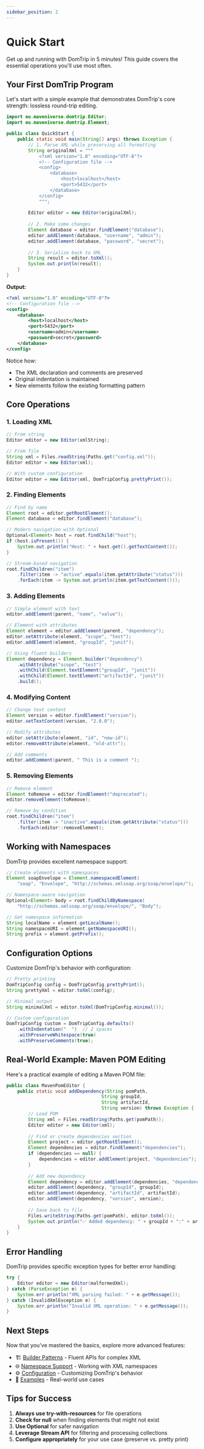 ```yaml
---
sidebar_position: 2
---
```


# Quick Start

Get up and running with DomTrip in 5 minutes! This guide covers the essential operations you'll use most often.

## Your First DomTrip Program

Let's start with a simple example that demonstrates DomTrip's core strength: lossless round-trip editing.

```java
import eu.maveniverse.domtrip.Editor;
import eu.maveniverse.domtrip.Element;

public class QuickStart {
    public static void main(String[] args) throws Exception {
        // 1. Parse XML while preserving all formatting
        String originalXml = """
            <?xml version="1.0" encoding="UTF-8"?>
            <!-- Configuration file -->
            <config>
                <database>
                    <host>localhost</host>
                    <port>5432</port>
                </database>
            </config>
            """;
        
        Editor editor = new Editor(originalXml);
        
        // 2. Make some changes
        Element database = editor.findElement("database");
        editor.addElement(database, "username", "admin");
        editor.addElement(database, "password", "secret");
        
        // 3. Serialize back to XML
        String result = editor.toXml();
        System.out.println(result);
    }
}
```

**Output:**
```xml
<?xml version="1.0" encoding="UTF-8"?>
<!-- Configuration file -->
<config>
    <database>
        <host>localhost</host>
        <port>5432</port>
        <username>admin</username>
        <password>secret</password>
    </database>
</config>
```

Notice how:
- The XML declaration and comments are preserved
- Original indentation is maintained
- New elements follow the existing formatting pattern

## Core Operations

### 1. Loading XML

```java
// From string
Editor editor = new Editor(xmlString);

// From file
String xml = Files.readString(Paths.get("config.xml"));
Editor editor = new Editor(xml);

// With custom configuration
Editor editor = new Editor(xml, DomTripConfig.prettyPrint());
```

### 2. Finding Elements

```java
// Find by name
Element root = editor.getRootElement();
Element database = editor.findElement("database");

// Modern navigation with Optional
Optional<Element> host = root.findChild("host");
if (host.isPresent()) {
    System.out.println("Host: " + host.get().getTextContent());
}

// Stream-based navigation
root.findChildren("item")
    .filter(item -> "active".equals(item.getAttribute("status")))
    .forEach(item -> System.out.println(item.getTextContent()));
```

### 3. Adding Elements

```java
// Simple element with text
editor.addElement(parent, "name", "value");

// Element with attributes
Element element = editor.addElement(parent, "dependency");
editor.setAttribute(element, "scope", "test");
editor.addElement(element, "groupId", "junit");

// Using fluent builders
Element dependency = Element.builder("dependency")
    .withAttribute("scope", "test")
    .withChild(Element.textElement("groupId", "junit"))
    .withChild(Element.textElement("artifactId", "junit"))
    .build();
```

### 4. Modifying Content

```java
// Change text content
Element version = editor.findElement("version");
editor.setTextContent(version, "2.0.0");

// Modify attributes
editor.setAttribute(element, "id", "new-id");
editor.removeAttribute(element, "old-attr");

// Add comments
editor.addComment(parent, " This is a comment ");
```

### 5. Removing Elements

```java
// Remove element
Element toRemove = editor.findElement("deprecated");
editor.removeElement(toRemove);

// Remove by condition
root.findChildren("item")
    .filter(item -> "inactive".equals(item.getAttribute("status")))
    .forEach(editor::removeElement);
```

## Working with Namespaces

DomTrip provides excellent namespace support:

```java
// Create elements with namespaces
Element soapEnvelope = Element.namespacedElement(
    "soap", "Envelope", "http://schemas.xmlsoap.org/soap/envelope/");

// Namespace-aware navigation
Optional<Element> body = root.findChildByNamespace(
    "http://schemas.xmlsoap.org/soap/envelope/", "Body");

// Get namespace information
String localName = element.getLocalName();
String namespaceURI = element.getNamespaceURI();
String prefix = element.getPrefix();
```

## Configuration Options

Customize DomTrip's behavior with configuration:

```java
// Pretty printing
DomTripConfig config = DomTripConfig.prettyPrint();
String prettyXml = editor.toXml(config);

// Minimal output
String minimalXml = editor.toXml(DomTripConfig.minimal());

// Custom configuration
DomTripConfig custom = DomTripConfig.defaults()
    .withIndentation("  ")  // 2 spaces
    .withPreserveWhitespace(true)
    .withPreserveComments(true);
```

## Real-World Example: Maven POM Editing

Here's a practical example of editing a Maven POM file:

```java
public class MavenPomEditor {
    public static void addDependency(String pomPath, 
                                   String groupId, 
                                   String artifactId, 
                                   String version) throws Exception {
        // Load POM
        String xml = Files.readString(Paths.get(pomPath));
        Editor editor = new Editor(xml);
        
        // Find or create dependencies section
        Element project = editor.getRootElement();
        Element dependencies = editor.findElement("dependencies");
        if (dependencies == null) {
            dependencies = editor.addElement(project, "dependencies");
        }
        
        // Add new dependency
        Element dependency = editor.addElement(dependencies, "dependency");
        editor.addElement(dependency, "groupId", groupId);
        editor.addElement(dependency, "artifactId", artifactId);
        editor.addElement(dependency, "version", version);
        
        // Save back to file
        Files.writeString(Paths.get(pomPath), editor.toXml());
        System.out.println("✅ Added dependency: " + groupId + ":" + artifactId);
    }
}
```

## Error Handling

DomTrip provides specific exception types for better error handling:

```java
try {
    Editor editor = new Editor(malformedXml);
} catch (ParseException e) {
    System.err.println("XML parsing failed: " + e.getMessage());
} catch (InvalidXmlException e) {
    System.err.println("Invalid XML operation: " + e.getMessage());
}
```

## Next Steps

Now that you've mastered the basics, explore more advanced features:

- 🏗️ [Builder Patterns](../advanced/builder-patterns) - Fluent APIs for complex XML
- 🌐 [Namespace Support](../features/namespace-support) - Working with XML namespaces
- ⚙️ [Configuration](../api/configuration) - Customizing DomTrip's behavior
- 📖 [Examples](../examples/basic-editing) - Real-world use cases

## Tips for Success

1. **Always use try-with-resources** for file operations
2. **Check for null** when finding elements that might not exist
3. **Use Optional** for safer navigation
4. **Leverage Stream API** for filtering and processing collections
5. **Configure appropriately** for your use case (preserve vs. pretty print)
